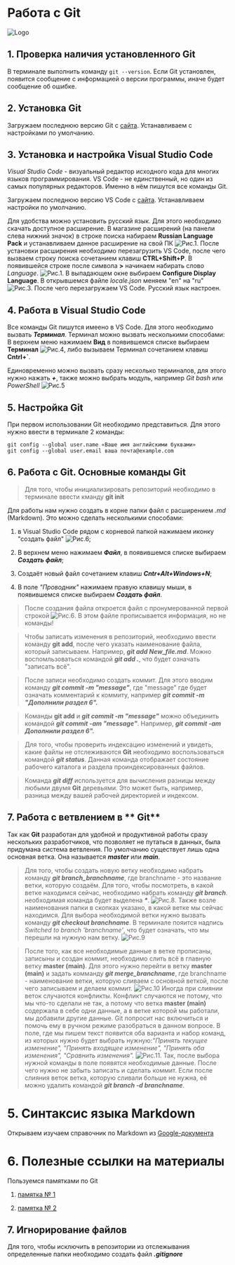 # Работа с **Git**

![Logo](git-logo-png-transparent.png)

## 1. Проверка наличия установленного **Git**
В терминале выполнить команду `git --version`.
Если Git установлен, появится сообщение с информацией о версии программы, иначе будет сообщение об ошибке.

## 2. Установка **Git**
Загружаем последнюю версию Git с [сайта](https://git-scm.com/downloads).
Устанавливаем с настройками по умолчанию.

## 3. Установка и настройка  **Visual Studio Code**

_Visual Studio Code_ - визуальный редактор исходного кода для многих языков программирования. VS Code - не единственный, но один из самых популярных редакторов. Именно в нём пишутся все команды Git.

Загружаем последнюю версию VS Code c [сайта](https://code.visualstudio.com/).
Устанавливаем настройки по умолчанию.

Для удобства можно установить русский язык. Для этого необходимо скачать доступное расширение. В магазине расширений (на панели слева нижний значок) в строке поиска набираем **Russian Language Pack** и устанавливаем данное расширение на свой ПК ![Рис.1](Магазин_расширейний.jpg). После установки расширения необходимо перезагрузить VS Code, после чего вызваем строку поиска сочетанием клавиш **CTRL+Shift+P**. В появившейся строке после символа **>** начинаем набирать слово _Language_. ![Рис.1](Русский_язык_1.jpg). В выпадающем окне выбираем **Configure Display Language**. В открывшемся файле _locale.json_ меняем "en" на "ru" ![Рис.3](Locale_En.jpg). После чего перезагружаем VS Code. Русский язык настроен.

## 4. Работа в Visual Studio Code

Все команды Git пишутся имеено в VS Code. Для этого необходимо вызвать **_Терминал_**.
Терминал можно вызвать несколькими способами: В верхнем меню нажимаем **Вид** в появившемся списке выбираем **Терминал** ![Рис.4](Терминал.jpg), либо вызываем Терминал сочетанием клавиш **Cntrl+`**.

Единовременно можно вызвать сразу несколько терминалов, для этого нужно нажать **_+_**, также можно выбрать модуль, например _Git bash_ или _PowerShell_ ![Рис.5](Выбор_терминала.jpg)

## 5. Настройка **Git**
При первом использовании Git необходимо представиться. Для
этого нужно ввести в терминале 2 команды:
```
git config --global user.name «Ваше имя английскими буквами» 
git config --global user.email ваша почта@example.com
```

## 6. Работа с **Git**. Основные команды **Git**

> Для того, чтобы инициализировать репозиторий необходимо в терминале ввести кманду **git init**

Для работы нам нужно создать в корне папки файл с расширением _.md_ (Markdown). Это можно сделать несколькими способами:

1. в Visual Studio Code рядом с корневой папкой нажимаем иконку "создать файл" ![Рис.6](Создание_файла.jpg); 

2. В верхнем меню нажимаем **_Файл_**, в появившемся списке выбираем **_Создать файл_**;

3. Создаёт новый файл сочетанием клавиш **_Cntr+Alt+Windows+N_**;

4. В поле _"Проводник"_ нажимаем правую клавишу мыши, в появившемся списке выбираем **_Создать файл_**.


> После создания файла откроется файл с пронумерованной первой строкой ![Рис.6](New_file.jpg). В этом файле прописывается информация, но не команды!

> Чтобы записать изменения в репозиторий, необходимо ввести команду **git add**, после чего указать наименование файла, который записываем. Например, **_git add New_file.md_**. Можно воспомльзоваться командой **_git add ._**, что будет означать "записать всё".

> После записи необходимо создать коммит. Для этого вводим команду **_git commit -m "message"_**, где "message" где будет означать комментарий к коммиту, например **_git commit -m "Дополнили раздел 6"._**

> Команды **git add** и **_git commit -m "message"_** можно объединить командой **_git commit -am "message"_**. Например, **_git commit -am Дополнили раздел 6"._**

> Для того, чтобы проверить индексацию изменений и увидеть, какие файлы не отслеживаются **Git** необходимо воспользоваться командой **_git status_**. Данная команда отображает состояние рабочего каталога и раздела проиндексированных файлов.

> Команда **_git diff_** используется для вычисления разницы между любыми двумя **Git** деревьями. Это может быть, например, разница между вашей рабочей директорией и индексом.

## 7. Работа с ветвлением в ** Git**

Так как **Git** разработан для удобной и продуктивной работы сразу нескольких разработчиков, что позволяет не путаться в данных, была придумана система ветвления. По умолчанию существует лишь одна основная ветка. Она называется **_master_** или **_main_**.

> Для того, чтобы создать новую ветку необходимо набрать команду **_git branch_branchname_**, где branchname - это название ветки, которую создаём. Для того, чтобы посмотреть, в какой ветке находимся сейчас, необходимо набрать команду **_git branch_**. необходимая команда будет выделена **_*_**. ![Рис.8](выделение_ветки.jpg). Также возле наименования папки в скопках указано, в какой ветке мы сейчас находимся.
> Для выбора необходимой ветки нужно вызвать команду **_git checkout branchname_**. В терминале пояится надпись _Switched to branch 'branchname'_, что будет означать, что мы перешли на нужную нам ветку. ![Рис.9](Чекаут.jpg)

> После того, как все необходимые данные в ветке прописаны, записыны и создан коммит, необходимо слить всё в главную ветку **master (main)**. Для этого нужно перейти в ветку **master (main)** и задать комманду **_git merge_branchname_**, где branchname - наименование ветки, которую сливаем с основной веткой, после чего записываем и делаем коммит. ![Рис.10](Слияние_ветки.jpg)
> Иногда при слиянии веток случаются конфликты. Конфликт случаются не потому, что мы что-то сделали не так, а потому что ветка **master (main)** содержала в себе одни данные, а в ветке которой мы работали, мы добавили другие данные. Git попросит нас включиться и помочь ему в ручном режиме разобраться в данном вопросе. В поле, где мы пишем текст появится оба варианта и набор команд, из которых нужно будет выбрать нужную:_"Принять текущее изменение", "Принять входящее изменение", "Принять оба изменения", "Сравнить изменения"._ ![Рис.11](Конфликт.jpg). Так, после выбора нужной команды в поле появятся необходимые данные. После чего нужно не забыть записать и сделать коммит.
> Если после слияния веток ветка, которую сливали больше не нужна, её можно удалить командой **_git branch -d branchname_**.

# 5. Синтаксис языка Markdown
Открываем изучаем справочник по Markdown из [Google-документа](https://learn.microsoft.com/ru-ru/contribute/content/markdown-reference)

# 6. Полезные ссылки на материалы
Пользуемся памятками по Git
1. [памятка № 1](https://habr.com/ru/articles/541258/)

2. [памятка № 2](https://habr.com/ru/articles/542616/)

## 7. Игнорирование файлов

Для того, чтобы исключить в репозитории из отслежывания определенные папки необходимо создать файл ***.gitignore***